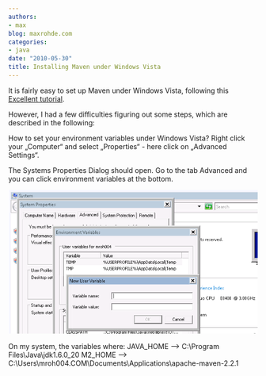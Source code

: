```yaml
---
authors:
- max
blog: maxrohde.com
categories:
- java
date: "2010-05-30"
title: Installing Maven under Windows Vista
---
```


It is fairly easy to set up Maven under Windows Vista, following this [Excellent tutorial](http://www.avajava.com/tutorials/lessons/what-is-maven-and-how-do-i-install-it.html).

However, I had a few difficulties figuring out some steps, which are described in the following:

How to set your environment variables under Windows Vista? Right click your „Computer“ and select „Properties“ - here click on „Advanced Settings“.

The Systems Properties Dialog should open. Go to the tab Advanced and you can click environment variables at the bottom.

![bildschirmfoto2010-05-30um15-31-20.png](images/bildschirmfoto2010-05-30um15-31-20.png)

On my system, the variables where: JAVA_HOME --> C:\\Program Files\\Java\\jdk1.6.0_20 M2_HOME --> C:\\Users\\mroh004.COM\\Documents\\Applications\\apache-maven-2.2.1
